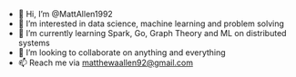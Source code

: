 - 👋 Hi, I’m @MattAllen1992
- 👀 I’m interested in data science, machine learning and problem solving
- 🌱 I’m currently learning Spark, Go, Graph Theory and ML on distributed systems
- 💞️ I’m looking to collaborate on anything and everything
- 📫 Reach me via matthewaallen92@gmail.com

<!---
MattAllen1992/MattAllen1992 is a ✨ special ✨ repository because its `README.md` (this file) appears on your GitHub profile.
You can click the Preview link to take a look at your changes.
--->
